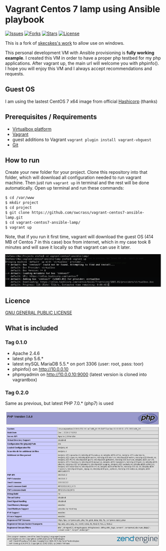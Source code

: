 Vagrant Centos 7 lamp using Ansible playbook
=========================================

[![Issues](https://img.shields.io/github/issues/skecskes/vagrant-centos7-ansible-lamp.svg?style=plastic)](https://github.com/swcrass/vagrant-centos7-ansible-lamp/issues) 
[![Forks](https://img.shields.io/github/forks/skecskes/vagrant-centos7-ansible-lamp.svg?style=plastic)](https://github.com/swcrass/vagrant-centos7-ansible-lamp/network) 
[![Stars](https://img.shields.io/github/stars/skecskes/vagrant-centos7-ansible-lamp.svg?style=plastic)](https://github.com/skecskes/vagrant-centos7-ansible-lamp/stargazers) 
[![License](https://img.shields.io/badge/license-GPLv2-blue.svg?style=plastic)](LICENSE)

This is a fork of [skecskes's work](https://github.com/skecskes/vagrant-centos7-ansible-lamp/stargazers) to allow use on windows.

This personal development VM with Ansible provisioning is **fully working example**. I created this VM in order to 
have a proper php testbed for my php applications. After vagrant up, the main url will welcome you with phpinfo(). 
I hope you will enjoy this VM and I always accept recommendations and requests.

## Guest OS

I am using the lastest CentOS 7 x64 image from official [Hashicorp](https://atlas.hashicorp.com/centos/7) (thanks)

## Prerequisites / Requirements

- [Virtualbox platform](https://www.virtualbox.org/wiki/Downloads)
- [Vagrant](https://docs.vagrantup.com/v2/installation/)
- guest additions to Vagrant `vagrant plugin install vagrant-vbguest`
- [Git](https://git-scm.com/)

## How to run

Create your new folder for your project. Clone this repository into that folder, which will download all configuration
needed to run vagrant machine. Then just run `vagrant up` in terminal and the rest will be done automatically. Open up 
terminal and run these commands:

	$ cd /var/www
	$ mkdir project
	$ cd project
	$ git clone https://github.com/swcrass/vagrant-centos7-ansible-lamp.git
	$ cd vagrant-centos7-ansible-lamp/
	$ vagrant up


Note, that if you run it first time, vagrant will download the guest OS (414 MB of Centos 7 in this case) box 
from internet, which in my case took 8 minutes and will save it locally so that vagrant can use it later.

![installation](installation.png)

## Licence

[GNU GENERAL PUBLIC LICENSE](https://github.com/skecskes/vagrant-centos7-ansible-lamp/blob/master/LICENSE)

## What is included

### Tag 0.1.0

- Apache 2.4.6
- latest php 5.6.*
- latest mySQL MariaDB 5.5.* on port 3306 (user: root, pass: toor)
- phpinfo() on http://10.0.0.10
- phpmyadmin on http://10.0.0.10:9000 (latest version is cloned into vagrantbox)


### Tag 0.2.0

Same as previous, but latest PHP 7.0.* (php7) is used

![php7](ansible/roles/php70/php7.png)    

